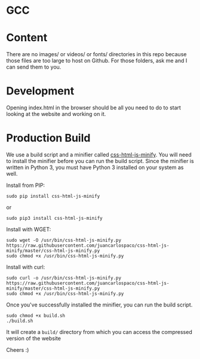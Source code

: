 # GCC

Content
=======

There are no images/ or videos/ or fonts/ directories in this repo because those files are too large to host on Github.
For those folders, ask me and I can send them to you.

Development
===========

Opening index.html in the browser should be all you need to do to start looking at the website and working on it.

Production Build
================

We use a build script and a minifier called [css-html-js-minify](https://github.com/juancarlospaco/css-html-js-minify).
You will need to install the minifier before you can run the build script. Since the minifier is written in Python 3,
you must have Python 3 installed on your system as well.

Install from PIP:
```
sudo pip install css-html-js-minify
```
or
```
sudo pip3 install css-html-js-minify
```

Install with WGET:
```
sudo wget -O /usr/bin/css-html-js-minify.py https://raw.githubusercontent.com/juancarlospaco/css-html-js-minify/master/css-html-js-minify.py
sudo chmod +x /usr/bin/css-html-js-minify.py
```

Install with curl:
```
sudo curl -o /usr/bin/css-html-js-minify.py https://raw.githubusercontent.com/juancarlospaco/css-html-js-minify/master/css-html-js-minify.py
sudo chmod +x /usr/bin/css-html-js-minify.py
```

Once you've successfully installed the minifier, you can run the build script. 
```
sudo chmod +x build.sh
./build.sh
```
It will create a `build/` directory from which you can access the compressed version of the website

Cheers :)
